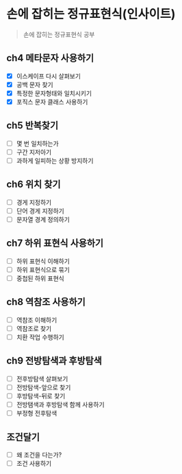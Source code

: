 # 손에 잡히는 정규표현식(인사이트)

> 손에 잡히는 정규표현식 공부
>

## ch4 메타문자 사용하기

- [x] 이스케이프 다시 살펴보기
- [x] 공백 문자 찾기
- [x] 특정한 문자형태와 일치시키기
- [x] 포직스 문자 클래스 사용하기

## ch5 반복찾기

- [ ] 몇 번 일치하는가
- [ ] 구간 지저아기
- [ ] 과하게 일피하는 상황 방지하기

## ch6 위치 찾기

- [ ] 경게 지정하기
- [ ] 단어 경게 지정하기
- [ ] 문자열 경계 정의하기

## ch7 하위 표현식 사용하기

- [ ] 하위 표현식 이해하기
- [ ] 하위 표현식으로 묶기
- [ ] 중첩된 하위 표현식

##  ch8 역참조 사용하기

- [ ] 역참조 이해하기
- [ ] 역참조로 찾기
- [ ] 치환 작업 수행하기

## ch9 전방탐색과 후방탐색

- [ ] 전후방탐색 살펴보기
- [ ] 전방탐색-앞으로 찾기
- [ ] 후방탐색-뒤로 찾기
- [ ] 전방탬색과 후방탐색 함께 사용하기
- [ ] 부정형 전후탐색

## 조건달기

- [ ] 왜 조건을 다는가?
- [ ] 조건 사용하기
